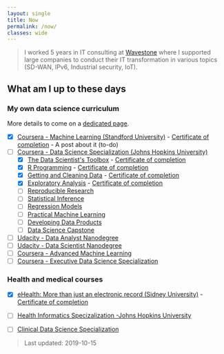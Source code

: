 ```yaml
---
layout: single
title: Now
permalink: /now/
classes: wide
---
```


> I worked 5 years in IT consulting at [Wavestone](https://wavestone.com) where I supported large companies to conduct their IT transformation in various topics (SD-WAN, IPv6, Industrial security, IoT).

## What am I up to these days

### My own data science curriculum

More details to come on a [dedicated page]().

- [X] [Coursera - Machine Learning (Standford University)](https://www.coursera.org/learn/machine-learning) - [Certificate of completion](https://www.coursera.org/account/accomplishments/records/YZK5Q4H5MNTR) - A post about it (to-do)
- [ ] [Coursera - Data Science Specialization (Johns Hopkins University)](https://www.coursera.org/specializations/jhu-data-science)
  - [X] [The Data Scientist's Toolbox](https://www.coursera.org/learn/data-scientists-tools) - [Certificate of completion](https://www.coursera.org/account/accomplishments/records/FG4NE3KD92G4)
  - [X] [R Programming](https://www.coursera.org/learn/r-programming) - [Certificate of completion](https://www.coursera.org/account/accomplishments/records/7Y9NE2U62Y3K)
  - [X] [Getting and Cleaning Data](https://www.coursera.org/learn/data-cleaning) - [Certificate of completion](https://www.coursera.org/account/accomplishments/records/F3487GB94L8Y)
  - [X] [Exploratory Analysis](https://www.coursera.org/learn/exploratory-data-analysis) - [Certificate of completion](https://www.coursera.org/account/accomplishments/certificate/6QAUSPH5DAFL)
  - [ ] [Reproducible Research](https://www.coursera.org/learn/reproducible-research)
  - [ ] [Statistical Inference](https://www.coursera.org/learn/statistical-inference)
  - [ ] [Regression Models](https://www.coursera.org/learn/regression-models)
  - [ ] [Practical Machine Learning](https://www.coursera.org/learn/practical-machine-learning)
  - [ ] [Developing Data Products](https://www.coursera.org/learn/data-products)
  - [ ] [Data Science Capstone](https://www.coursera.org/learn/data-science-project)
- [ ] [Udacity - Data Analyst Nanodegree](https://www.udacity.com/course/data-analyst-nanodegree--nd002)
- [ ] [Udacity - Data Scientist Nanodegree](https://www.udacity.com/course/data-scientist-nanodegree--nd025)
- [ ] [Coursera - Advanced Machine Learning](https://www.coursera.org/specializations/aml)
- [ ] [Coursera - Executive Data Science Specialization](https://www.coursera.org/specializations/executive-data-science)

### Health and medical courses
- [X] [eHealth: More than just an electronic record (Sidney University)](https://www.coursera.org/learn/ehealth) - [Certificate of completion](https://www.coursera.org/account/accomplishments/records/X8V4LN3PR52E)
- [ ] [Health Informatics Specizalization -Johns Hopkins University](https://www.coursera.org/specializations/health-informatics)
- [ ] [Clinical Data Science Specialization](https://www.coursera.org/specializations/clinical-data-science)


> Last updated: 2019-10-15
